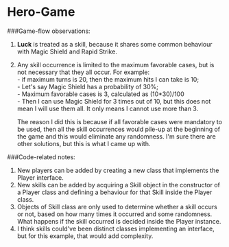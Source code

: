 # Hero-Game

###Game-flow observations:

1. **Luck** is treated as a skill, because it shares some common behaviour with Magic Shield and Rapid Strike.
2. Any skill occurrence is limited to the maximum favorable cases, but is not necessary that they all occur. For example:
    <br>- if maximum turns is 20, then the maximum hits I can take is 10;
    <br>- Let's say Magic Shield has a probability of 30%;
    <br>- Maximum favorable cases is 3, calculated as (10*30)/100
    <br>- Then I can use Magic Shield for 3 times out of 10, but this does not mean I will use them all. It only means I cannot use more than 3.
    
    The reason I did this is because if all favorable cases were mandatory to be used, then all the skill occurrences would pile-up at the beginning of the game and this would eliminate any randomness. I'm sure there are other solutions, but this is what I came up with.
   
###Code-related notes: 
1. New players can be added by creating a new class that implements the Player interface.
2. New skills can be added by acquiring a Skill object in the constructor of a Player class and defining a behaviour for that Skill inside the Player class.
3. Objects of Skill class are only used to determine whether a skill occurs or not, based on how many times it occurred and some randomness. What happens if the skill occurred is decided inside the Player instance. 
4. I think skills could've been distinct classes implementing an interface, but for this example, that would add complexity.

